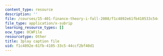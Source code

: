 ```yaml
---
content_type: resource
description: ''
file: /courses/15-401-finance-theory-i-fall-2008/f1c4892e61fb410533c544ccf2bf40d1_i_pLF9J3QPE.srt
file_type: application/x-subrip
learning_resource_types: []
ocw_type: OCWFile
resourcetype: Other
title: 3play caption file
uid: f1c4892e-61fb-4105-33c5-44ccf2bf40d1
---
```

